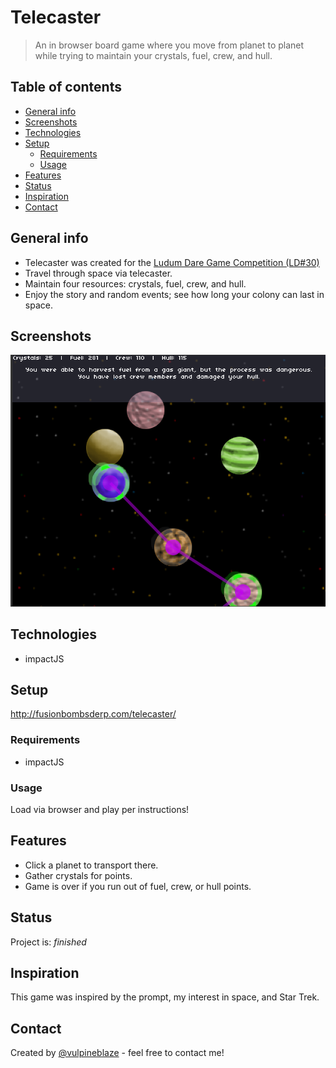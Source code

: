 # Telecaster
> An in browser board game where you move from planet to planet while trying to maintain your crystals, fuel, crew, and hull.

## Table of contents
* [General info](#general-info)
* [Screenshots](#screenshots)
* [Technologies](#technologies)
* [Setup](#setup)
  * [Requirements](#requirements)
  * [Usage](#usage)
* [Features](#features)
* [Status](#status)
* [Inspiration](#inspiration)
* [Contact](#contact)

## General info
* Telecaster was created for the [Ludum Dare Game Competition (LD#30)](https://ldjam.com/about)
* Travel through space via telecaster.
* Maintain four resources: crystals, fuel, crew, and hull.
* Enjoy the story and random events; see how long your colony can last in space.

## Screenshots
![screenshot](https://github.com/vulpineblaze/telecaster/blob/master/art_assets/screenshotLD30.PNG)

## Technologies
* impactJS

## Setup
http://fusionbombsderp.com/telecaster/

### Requirements
* impactJS

### Usage
Load via browser and play per instructions!

## Features
* Click a planet to transport there.
* Gather crystals for points.
* Game is over if you run out of fuel, crew, or hull points.

## Status
Project is: _finished_

## Inspiration
This game was inspired by the prompt, my interest in space, and Star Trek.

## Contact
Created by [@vulpineblaze](https://github.com/vulpineblaze) - feel free to contact me!
